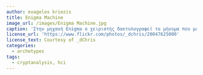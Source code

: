 ```yaml
---
author: evagelos kriezis
title: Enigma Machine
image_url: /images/Enigma Machine.jpg
caption: 'Στην μηχανή Enigma ο χειριστής δακτυλογραφεί το μήνυμα που με την κάθε πληκτρολόγηση ενός γράμματος ανάβει ένας και μια σειρά λαμπτήρων με το νέο γράμμα που έχει κρυπτογραφηθεί. Ο χρήστης στην συνέχεια σημειώνει τα γράμματα σε χαρτί.'
license_url: 'https://www.flickr.com/photos/_dchris/20047625000'
license_text: Courtesy of _dChris
categories:
  - archetypes
tags:
  - cryptanalysis, hci
---
```

